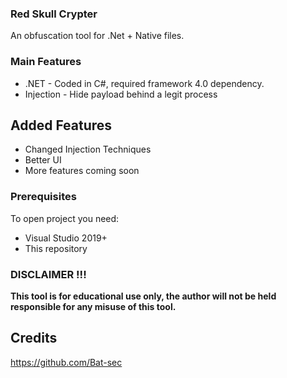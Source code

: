 
### Red Skull Crypter
An obfuscation tool for .Net + Native files.

### Main Features
- .NET - Coded in C#, required framework 4.0 dependency.
- Injection - Hide payload behind a legit process

## Added Features 
- Changed Injection Techniques
- Better UI
- More features coming soon

### Prerequisites

To open project you need:
- Visual Studio 2019+
- This repository

### DISCLAIMER !!! 

**This tool is for educational use only, the author will not be held responsible for any misuse of this tool.**


## Credits
https://github.com/Bat-sec
